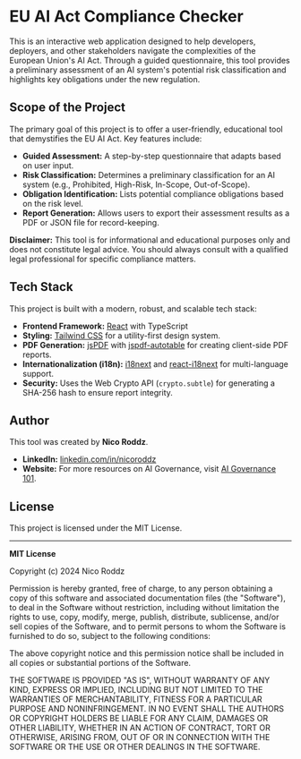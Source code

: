 # EU AI Act Compliance Checker

This is an interactive web application designed to help developers, deployers, and other stakeholders navigate the complexities of the European Union's AI Act. Through a guided questionnaire, this tool provides a preliminary assessment of an AI system's potential risk classification and highlights key obligations under the new regulation.

## Scope of the Project

The primary goal of this project is to offer a user-friendly, educational tool that demystifies the EU AI Act. Key features include:

- **Guided Assessment:** A step-by-step questionnaire that adapts based on user input.
- **Risk Classification:** Determines a preliminary classification for an AI system (e.g., Prohibited, High-Risk, In-Scope, Out-of-Scope).
- **Obligation Identification:** Lists potential compliance obligations based on the risk level.
- **Report Generation:** Allows users to export their assessment results as a PDF or JSON file for record-keeping.

**Disclaimer:** This tool is for informational and educational purposes only and does not constitute legal advice. You should always consult with a qualified legal professional for specific compliance matters.

## Tech Stack

This project is built with a modern, robust, and scalable tech stack:

- **Frontend Framework:** [React](https://reactjs.org/) with TypeScript
- **Styling:** [Tailwind CSS](https://tailwindcss.com/) for a utility-first design system.
- **PDF Generation:** [jsPDF](https://github.com/parallax/jsPDF) with [jspdf-autotable](https://github.com/simonbengtsson/jsPDF-AutoTable) for creating client-side PDF reports.
- **Internationalization (i18n):** [i18next](https://www.i18next.com/) and [react-i18next](https://react.i18next.com/) for multi-language support.
- **Security:** Uses the Web Crypto API (`crypto.subtle`) for generating a SHA-256 hash to ensure report integrity.

## Author

This tool was created by **Nico Roddz**.

- **LinkedIn:** [linkedin.com/in/nicoroddz](https://www.linkedin.com/in/nicoroddz/)
- **Website:** For more resources on AI Governance, visit [AI Governance 101](https://www.aigovernance101.com).

## License

This project is licensed under the MIT License.

---

**MIT License**

Copyright (c) 2024 Nico Roddz

Permission is hereby granted, free of charge, to any person obtaining a copy
of this software and associated documentation files (the "Software"), to deal
in the Software without restriction, including without limitation the rights
to use, copy, modify, merge, publish, distribute, sublicense, and/or sell
copies of the Software, and to permit persons to whom the Software is
furnished to do so, subject to the following conditions:

The above copyright notice and this permission notice shall be included in all
copies or substantial portions of the Software.

THE SOFTWARE IS PROVIDED "AS IS", WITHOUT WARRANTY OF ANY KIND, EXPRESS OR
IMPLIED, INCLUDING BUT NOT LIMITED TO THE WARRANTIES OF MERCHANTABILITY,
FITNESS FOR A PARTICULAR PURPOSE AND NONINFRINGEMENT. IN NO EVENT SHALL THE
AUTHORS OR COPYRIGHT HOLDERS BE LIABLE FOR ANY CLAIM, DAMAGES OR OTHER
LIABILITY, WHETHER IN AN ACTION OF CONTRACT, TORT OR OTHERWISE, ARISING FROM,
OUT OF OR IN CONNECTION WITH THE SOFTWARE OR THE USE OR OTHER DEALINGS IN THE
SOFTWARE.
